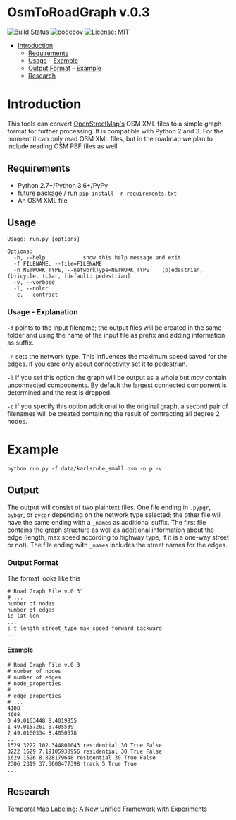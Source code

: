 # OsmToRoadGraph v.0.3

[![Build Status](https://travis-ci.org/AndGem/OsmToRoadGraph.svg?branch=master)](https://travis-ci.org/AndGem/OsmToRoadGraph)
[![codecov](https://codecov.io/gh/AndGem/OsmToRoadGraph/branch/master/graph/badge.svg)](https://codecov.io/gh/AndGem/OsmToRoadGraph)
[![License: MIT](https://img.shields.io/badge/License-MIT-yellow.svg)](https://opensource.org/licenses/MIT)

<!-- TOC -->

- [Introduction](#introduction)
    - [Requirements](#requirements)
    - [Usage](#usage)
            - [Example](#example)
    - [Output Format](#output-format)
            - [Example](#example-1)
    - [Research](#research)

<!-- /TOC -->

# Introduction

This tools can convert [OpenStreetMap's](http://www.openstreetmap.org) OSM XML files to a simple graph format for further processing. It is compatible with Python 2 and 3. For the moment it can only read OSM XML files, but in the roadmap we plan to include reading OSM PBF files as well.

## Requirements
* Python 2.7+/Python 3.6+/PyPy
* [future package](https://pypi.python.org/pypi/future) / run `pip install -r requirements.txt`
* An OSM XML file

## Usage
```
Usage: run.py [options]

Options:
  -h, --help            show this help message and exit
  -f FILENAME, --file=FILENAME
  -n NETWORK_TYPE, --networkType=NETWORK_TYPE    (p)edestrian, (b)icycle, (c)ar, [default: pedestrian]
  -v, --verbose
  -l, --nolcc
  -c, --contract
```
### Usage - Explanation

`-f` points to the input filename; the output files will be created in the same folder and using the name of the input file as prefix and adding information as suffix.

`-n` sets the network type. This influences the maximum speed saved for the edges. If you care only about connectivity set it to pedestrian.

`-l` if you set this option the graph will be output as a whole but _may_ contain unconnected compoonents. By default the largest connected component is determined and the rest is dropped.

`-c` if you specify this option additional to the original graph, a second pair of filenames will be created containing the result of contracting all degree 2 nodes.

# Example
```
python run.py -f data/karlsruhe_small.osm -n p -v
```

## Output

The output will consist of two plaintext files. One file ending in `.pypgr`, `pybgr`, or `pycgr` depending on the network type selected; the other file will have the same ending with a `_names` as additional suffix. The first file contains the graph structure as well as additional information about the edge (length, max speed according to highway type, if it is a one-way street or not). The file ending with `_names` includes the street names for the edges. 


### Output Format
The format looks like this
```
# Road Graph File v.0.3"
# ...
number of nodes
number of edges
id lat lon
...
s t length street_type max_speed forward backward
...
```

#### Example
```
# Road Graph File v.0.3
# number of nodes
# number of edges
# node_properties
# ...
# edge_properties
# ...
4108
4688
0 49.0163448 8.4019855
1 49.0157261 8.405539
2 49.0160334 8.4050578
...
1529 3222 102.344801043 residential 30 True False
3222 1629 7.19105938956 residential 30 True False
1629 1526 8.828179648 residential 30 True False
2306 2319 37.3600477398 track 5 True True
...
```

## Research

[Temporal Map Labeling: A New Unified Framework with Experiments](http://i11www.iti.uni-karlsruhe.de/temporallabeling/)
